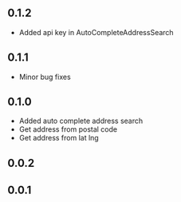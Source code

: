 ## 0.1.2
* Added api key in AutoCompleteAddressSearch
## 0.1.1
* Minor bug fixes
## 0.1.0
* Added auto complete address search
* Get address from postal code
* Get address from lat lng
## 0.0.2
## 0.0.1

